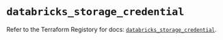 # `databricks_storage_credential`

Refer to the Terraform Registory for docs: [`databricks_storage_credential`](https://registry.terraform.io/providers/databricks/databricks/1.16.0/docs/resources/storage_credential).
